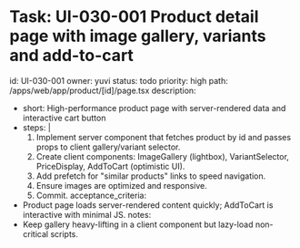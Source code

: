 # Task: UI-030-001 Product detail page with image gallery, variants and add-to-cart
id: UI-030-001
owner: yuvi
status: todo
priority: high
path: /apps/web/app/product/[id]/page.tsx
description:
  - short: High-performance product page with server-rendered data and interactive cart button
  - steps: |
      1. Implement server component that fetches product by id and passes props to client gallery/variant selector.
      2. Create client components: ImageGallery (lightbox), VariantSelector, PriceDisplay, AddToCart (optimistic UI).
      3. Add prefetch for "similar products" links to speed navigation.
      4. Ensure images are optimized and responsive.
      5. Commit.
acceptance_criteria:
  - Product page loads server-rendered content quickly; AddToCart is interactive with minimal JS.
notes:
  - Keep gallery heavy-lifting in a client component but lazy-load non-critical scripts.
